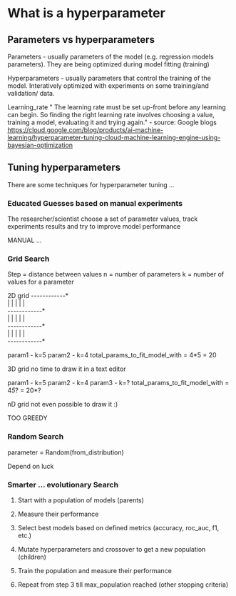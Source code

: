 # What is a hyperparameter

## Parameters vs hyperparameters

Parameters - usually parameters of the model (e.g. regression models parameters). They are being optimized during model fitting (training)

Hyperparameters - usually parameters that control the training of the model. Interatively optimized with experiments on some training/and validation/ data.

Learning_rate
" The learning rate must be set up-front before any learning can begin. So finding the right learning rate involves choosing a value, training a model, evaluating it and trying again." - source: Google blogs 
https://cloud.google.com/blog/products/ai-machine-learning/hyperparameter-tuning-cloud-machine-learning-engine-using-bayesian-optimization


## Tuning hyperparameters

There are some techniques for hyperparameter tuning ...

### Educated Guesses based on manual experiments

The researcher/scientist choose a set of parameter values, track experiments results and try to improve model performance

MANUAL ... 

### Grid Search

Step = distance between values
n = number of parameters
k = number of values for a parameter

2D grid
*---*---*---*---*  
|   |   |   |   |  
*---*---*---*---*  
|   |   |   |   |  
*---*---*---*---*  
|   |   |   |   |  
*---*---*---*---*  

param1 - k=5
param2 - k=4
total_params_to_fit_model_with = 4*5 = 20

3D grid
no time to draw it in a text editor

param1 - k=5
param2 - k=4
param3 - k=?
total_params_to_fit_model_with = 4*5*? = 20*?


nD grid
not even possible to draw it :)

TOO GREEDY

### Random Search

parameter = Random(from_distribution)

Depend on luck

### Smarter ... evolutionary Search

1. Start with a population of models (parents)

2. Measure their performance

3. Select best models based on defined metrics (accuracy, roc_auc, f1, etc.)

4. Mutate hyperparameters and crossover to get a new population (children)

5. Train the population and measure their performance

6. Repeat from step 3 till max_population reached (other stopping criteria)

